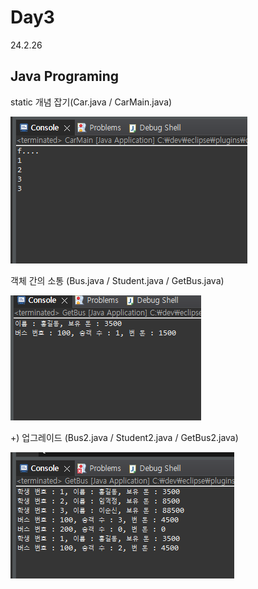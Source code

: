 # Day3
24.2.26

## Java Programing

static 개념 잡기(Car.java / CarMain.java)

![이미지](./img/static.PNG)

객체 간의 소통 (Bus.java / Student.java / GetBus.java)

![이미지](./img/bus.PNG)

+) 업그레이드 (Bus2.java / Student2.java / GetBus2.java)

![이미지](./img/bus2.PNG)
